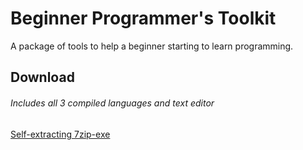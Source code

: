 # Beginner Programmer's Toolkit
A package of tools to help a beginner starting to learn programming.

## Download
###### Includes all 3 compiled languages and text editor
[Self-extracting 7zip-exe](https://github.com/adabo/Beginner_Programmer-s_Toolkit/releases)
